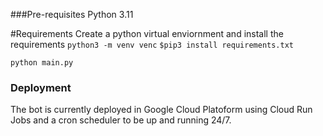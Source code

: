 ###Pre-requisites
Python 3.11

#Requirements
Create a python virtual enviornment and install the requirements
```python3 -m venv venc```
```$pip3 install requirements.txt```

```
python main.py
```

### Deployment
The bot is currently deployed in Google Cloud Platoform using Cloud Run Jobs and a cron scheduler to be up and running 24/7.
